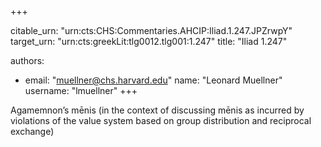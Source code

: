 +++


citable_urn: "urn:cts:CHS:Commentaries.AHCIP:Iliad.1.247.JPZrwpY"
target_urn: "urn:cts:greekLit:tlg0012.tlg001:1.247"
title: "Iliad 1.247"

authors:
- email: "muellner@chs.harvard.edu"
  name: "Leonard Muellner"
  username: "lmuellner"
+++

<p>Agamemnon’s mēnis (in the context of discussing mēnis as incurred by violations of the value system based on group distribution and reciprocal exchange)</p>